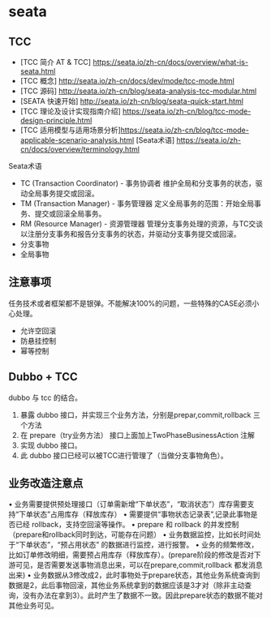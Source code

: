 # seata

## TCC

- [TCC 简介 AT & TCC] https://seata.io/zh-cn/docs/overview/what-is-seata.html
- [TCC 概念] http://seata.io/zh-cn/docs/dev/mode/tcc-mode.html
- [TCC 源码] http://seata.io/zh-cn/blog/seata-analysis-tcc-modular.html
- [SEATA 快速开始] http://seata.io/zh-cn/blog/seata-quick-start.html
- [TCC 理论及设计实现指南介绍] https://seata.io/zh-cn/blog/tcc-mode-design-principle.html
- [TCC 适用模型与适用场景分析]https://seata.io/zh-cn/blog/tcc-mode-applicable-scenario-analysis.html
[Seata术语] https://seata.io/zh-cn/docs/overview/terminology.html

Seata术语
- TC (Transaction Coordinator) - 事务协调者
维护全局和分支事务的状态，驱动全局事务提交或回滚。
- TM (Transaction Manager) - 事务管理器
定义全局事务的范围：开始全局事务、提交或回滚全局事务。
- RM (Resource Manager) - 资源管理器
管理分支事务处理的资源，与TC交谈以注册分支事务和报告分支事务的状态，并驱动分支事务提交或回滚。
- 分支事物
- 全局事物

## 注意事项

任务技术或者框架都不是银弹。不能解决100%的问题，一些特殊的CASE必须小心处理。

- 允许空回滚
- 防悬挂控制
- 幂等控制

## Dubbo + TCC

dubbo 与 tcc 的结合。

1. 暴露 dubbo 接口，并实现三个业务方法，分别是prepar,commit,rollback 三个方法
2. 在 prepare（try业务方法） 接口上面加上TwoPhaseBusinessAction 注解
3. 实现 dubbo 接口。
4. 此 dubbo 接口已经可以被TCC进行管理了（当做分支事物角色）。

## 业务改造注意点

• 业务需要提供预处理接口（订单需新增“下单状态”，“取消状态”）库存需要支持“下单状态”占用库存（释放库存）
• 需要提供“事物状态记录表”,记录此事物是否已经 rollback，支持空回滚等操作。
• prepare 和 rollback 的并发控制（prepare和rollback同时到达，可能存在问题）
• 业务数据监控，比如长时间处于“下单状态”，“预占用状态” 的数据进行监控，进行报警。
• 业务的频繁修改，比如订单修改明细，需要预占用库存（释放库存）。(prepare阶段的修改是否对下游可见，是否需要发送事物消息出来，可以在prepare,commit,rollback 都发消息出来)
• 业务数据从3修改成2，此时事物处于prepare状态，其他业务系统查询到数据是2，此后事物回滚，其他业务系统拿到的数据应该是3才对（除非主动查询，没有办法在拿到3）。此时产生了数据不一致。因此prepare状态的数据不能对其他业务可见。
